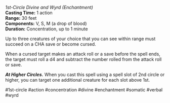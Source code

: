 *1st-Circle Divine and Wyrd (Enchantment)*    
**Casting Time:** 1 action    
**Range:** 30 feet  
**Components:** V, S, M (a drop of blood)  
**Duration:** Concentration, up to 1 minute

Up to three creatures of your choice that you can see within range must succeed on a CHA save or become cursed.

When a cursed target makes an attack roll or a save before the spell ends, the target must roll a d4 and subtract the number rolled from the attack roll or save.

***At Higher Circles.*** When you cast this spell using a spell slot of 2nd circle or higher, you can target one additional creature for each slot above 1st.

#1st-circle #action #concentration #divine #enchantment #somatic #verbal #wyrd
